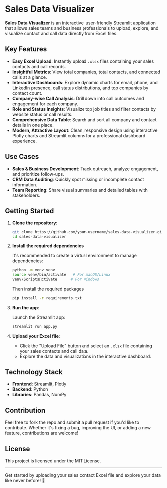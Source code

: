 
# Sales Data Visualizer

**Sales Data Visualizer** is an interactive, user-friendly Streamlit application that allows sales teams and business professionals to upload, explore, and visualize contact and call data directly from Excel files.

## Key Features

- **Easy Excel Upload**: Instantly upload `.xlsx` files containing your sales contacts and call records.
- **Insightful Metrics**: View total companies, total contacts, and connected calls at a glance.
- **Interactive Dashboards**: Explore dynamic charts for email, phone, and LinkedIn presence, call status distributions, and top companies by contact count.
- **Company-wise Call Analysis**: Drill down into call outcomes and engagement for each company.
- **Role and Status Insights**: Visualize top job titles and filter contacts by website status or call results.
- **Comprehensive Data Table**: Search and sort all company and contact details in one place.
- **Modern, Attractive Layout**: Clean, responsive design using interactive Plotly charts and Streamlit columns for a professional dashboard experience.

## Use Cases

- **Sales & Business Development**: Track outreach, analyze engagement, and prioritize follow-ups.
- **CRM Data Auditing**: Quickly spot missing or incomplete contact information.
- **Team Reporting**: Share visual summaries and detailed tables with stakeholders.

## Getting Started

1. **Clone the repository**:

   ```bash
   git clone https://github.com/your-username/sales-data-visualizer.git
   cd sales-data-visualizer
   ```

2. **Install the required dependencies**:

   It's recommended to create a virtual environment to manage dependencies:

   ```bash
   python -m venv venv
   source venv/bin/activate   # For macOS/Linux
   venv\Scriptsctivate      # For Windows
   ```

   Then install the required packages:

   ```bash
   pip install -r requirements.txt
   ```

3. **Run the app**:

   Launch the Streamlit app:

   ```bash
   streamlit run app.py
   ```

4. **Upload your Excel file**:

   - Click the "Upload File" button and select an `.xlsx` file containing your sales contacts and call data.
   - Explore the data and visualizations in the interactive dashboard.

## Technology Stack

- **Frontend**: Streamlit, Plotly
- **Backend**: Python
- **Libraries**: Pandas, NumPy

## Contribution

Feel free to fork the repo and submit a pull request if you'd like to contribute. Whether it's fixing a bug, improving the UI, or adding a new feature, contributions are welcome!

## License

This project is licensed under the MIT License.

---

Get started by uploading your sales contact Excel file and explore your data like never before! 🚀
